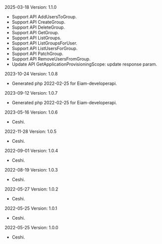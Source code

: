 2025-03-18 Version: 1.1.0
- Support API AddUsersToGroup.
- Support API CreateGroup.
- Support API DeleteGroup.
- Support API GetGroup.
- Support API ListGroups.
- Support API ListGroupsForUser.
- Support API ListUsersForGroup.
- Support API PatchGroup.
- Support API RemoveUsersFromGroup.
- Update API GetApplicationProvisioningScope: update response param.


2023-10-24 Version: 1.0.8
- Generated php 2022-02-25 for Eiam-developerapi.

2023-09-12 Version: 1.0.7
- Generated php 2022-02-25 for Eiam-developerapi.

2023-05-16 Version: 1.0.6
- Ceshi.

2022-11-28 Version: 1.0.5
- Ceshi.

2022-09-01 Version: 1.0.4
- Ceshi.

2022-08-19 Version: 1.0.3
- Ceshi.

2022-05-27 Version: 1.0.2
- Ceshi.

2022-05-25 Version: 1.0.1
- Ceshi.

2022-05-25 Version: 1.0.0
- Ceshi.

